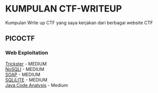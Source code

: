 # KUMPULAN CTF-WRITEUP
Kumpulan Write up CTF yang saya kerjakan dari berbagai website CTF

## PICOCTF
### Web Exploitation
[Trickster](https://github.com/fauznazz-afk/ctf-writeup/blob/main/PICO/Trickster.md) - MEDIUM  
[NoSQLI](https://github.com/fauznazz-afk/ctf-writeup/blob/main/PICO/NoSql_Injection.md) - MEDIUM  
[SOAP](https://github.com/fauznazz-afk/ctf-writeup/blob/main/PICO/SOAP.md) - MEDIUM  
[SQLiLITE](https://github.com/fauznazz-afk/ctf-writeup/blob/main/PICO/SQLiLITE.md) - MEDIUM  
[Java Code Analysis](https://github.com/fauznazz-afk/ctf-writeup/blob/main/PICO/JavaCodeAnalysis.md) - Medium  
 
